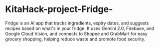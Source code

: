 # KitaHack-project-Fridge-
Fridge is an AI app that tracks ingredients, expiry dates, and suggests recipes based on what's in your fridge. It uses Gemini 2.0, Firebase, and Google Cloud Vision, and connects to Shopee and GrabMart for easy grocery shopping, helping reduce waste and promote food security.
